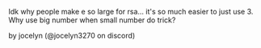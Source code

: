 Idk why people make e so large for rsa... it's so much easier to just use 3. Why use big number when small number do trick?

by jocelyn (@jocelyn3270 on discord)

